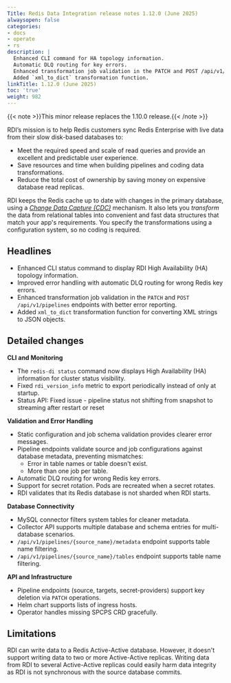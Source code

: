 ```yaml
---
Title: Redis Data Integration release notes 1.12.0 (June 2025)
alwaysopen: false
categories:
- docs
- operate
- rs
description: |
  Enhanced CLI command for HA topology information.
  Automatic DLQ routing for key errors.
  Enhanced transformation job validation in the PATCH and POST /api/v1/pipelines endpoints.
  Added `xml_to_dict` transformation function.
linkTitle: 1.12.0 (June 2025)
toc: 'true'
weight: 982
---
```


{{< note >}}This minor release replaces the 1.10.0 release.{{< /note >}}

RDI’s mission is to help Redis customers sync Redis Enterprise with live data from their slow disk-based databases to:

- Meet the required speed and scale of read queries and provide an excellent and predictable user experience.
- Save resources and time when building pipelines and coding data transformations.
- Reduce the total cost of ownership by saving money on expensive database read replicas.

RDI keeps the Redis cache up to date with changes in the primary database, using a [_Change Data Capture (CDC)_](https://en.wikipedia.org/wiki/Change_data_capture) mechanism.
It also lets you _transform_ the data from relational tables into convenient and fast data structures that match your app's requirements. You specify the transformations using a configuration system, so no coding is required.

## Headlines

- Enhanced CLI status command to display RDI High Availability (HA) topology information.
- Improved error handling with automatic DLQ routing for wrong Redis key errors.
- Enhanced transformation job validation in the `PATCH` and `POST` `/api/v1/pipelines`
  endpoints with better error reporting.
- Added `xml_to_dict` transformation function for converting XML strings to JSON objects.

## Detailed changes

**CLI and Monitoring**

- The `redis-di status` command now displays High Availability (HA) information for cluster status visibility.
- Fixed `rdi_version_info` metric to export periodically instead of only at startup.
- Status API: Fixed issue - pipeline status not shifting from snapshot to streaming after restart or reset

**Validation and Error Handling**

- Static configuration and job schema validation provides clearer error messages.
- Pipeline endpoints validate source and job configurations against database metadata, preventing mismatches:
  - Error in table names or table doesn't exist.
  - More than one job per table.
- Automatic DLQ routing for wrong Redis key errors.
- Support for secret rotation. Pods are recreated when a secret rotates.
- RDI validates that its Redis database is not sharded when RDI starts.

**Database Connectivity**

- MySQL connector filters system tables for cleaner metadata.
- Collector API supports multiple database and schema entries for multi-database scenarios.
- `/api/v1/pipelines/{source_name}/metadata` endpoint supports table name filtering.
- `/api/v1/pipelines/{source_name}/tables` endpoint supports table name filtering.

**API and Infrastructure**

- Pipeline endpoints (source, targets, secret-providers) support key deletion via `PATCH` operations.
- Helm chart supports lists of ingress hosts.
- Operator handles missing SPCPS CRD gracefully.

## Limitations

RDI can write data to a Redis Active-Active database. However, it doesn't support writing data to two or more Active-Active replicas. Writing data from RDI to several Active-Active replicas could easily harm data integrity as RDI is not synchronous with the source database commits.
